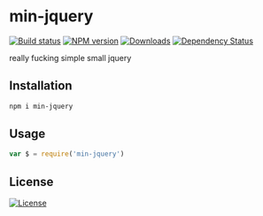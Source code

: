 min-jquery
===

[![Build status][travis-image]][travis-url]
[![NPM version][npm-image]][npm-url]
[![Downloads][downloads-image]][downloads-url]
[![Dependency Status][david-image]][david-url]

[npm-image]: https://img.shields.io/npm/v/min-jquery.svg?style=flat-square
[npm-url]: https://npmjs.org/package/min-jquery
[downloads-image]: http://img.shields.io/npm/dm/min-jquery.svg?style=flat-square
[downloads-url]: https://npmjs.org/package/min-jquery
[david-image]: http://img.shields.io/david/chunpu/min-jquery.svg?style=flat-square
[david-url]: https://david-dm.org/chunpu/min-jquery


really fucking simple small jquery

Installation
---

```sh
npm i min-jquery
```

Usage
---

```js
var $ = require('min-jquery')
```

License
---

[![License][license-image]][license-url]

[travis-image]: https://img.shields.io/travis/chunpu/min-jquery.svg?style=flat-square
[travis-url]: https://travis-ci.org/chunpu/min-jquery
[license-image]: http://img.shields.io/npm/l/min-jquery.svg?style=flat-square
[license-url]: #
